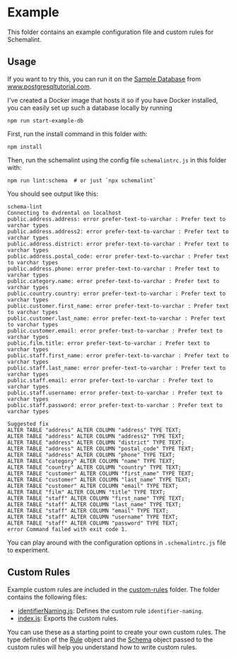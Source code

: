 # Example

This folder contains an example configuration file and custom rules for Schemalint.

## Usage

If you want to try this, you can run it on the [Sample Database](https://www.postgresqltutorial.com/postgresql-sample-database/) from www.postgresqltutorial.com.

I've created a Docker image that hosts it so if you have Docker installed, you can easily set up such a database locally by running

```
npm run start-example-db
```

First, run the install command in this folder with:

```
npm install
```

Then, run the schemalint using the config file `schemalintrc.js` in this folder with:

```
npm run lint:schema  # or just `npx schemalint`
```

You should see output like this:

```
schema-lint
Connecting to dvdrental on localhost
public.address.address: error prefer-text-to-varchar : Prefer text to varchar types
public.address.address2: error prefer-text-to-varchar : Prefer text to varchar types
public.address.district: error prefer-text-to-varchar : Prefer text to varchar types
public.address.postal_code: error prefer-text-to-varchar : Prefer text to varchar types
public.address.phone: error prefer-text-to-varchar : Prefer text to varchar types
public.category.name: error prefer-text-to-varchar : Prefer text to varchar types
public.country.country: error prefer-text-to-varchar : Prefer text to varchar types
public.customer.first_name: error prefer-text-to-varchar : Prefer text to varchar types
public.customer.last_name: error prefer-text-to-varchar : Prefer text to varchar types
public.customer.email: error prefer-text-to-varchar : Prefer text to varchar types
public.film.title: error prefer-text-to-varchar : Prefer text to varchar types
public.staff.first_name: error prefer-text-to-varchar : Prefer text to varchar types
public.staff.last_name: error prefer-text-to-varchar : Prefer text to varchar types
public.staff.email: error prefer-text-to-varchar : Prefer text to varchar types
public.staff.username: error prefer-text-to-varchar : Prefer text to varchar types
public.staff.password: error prefer-text-to-varchar : Prefer text to varchar types

Suggested fix
ALTER TABLE "address" ALTER COLUMN "address" TYPE TEXT;
ALTER TABLE "address" ALTER COLUMN "address2" TYPE TEXT;
ALTER TABLE "address" ALTER COLUMN "district" TYPE TEXT;
ALTER TABLE "address" ALTER COLUMN "postal_code" TYPE TEXT;
ALTER TABLE "address" ALTER COLUMN "phone" TYPE TEXT;
ALTER TABLE "category" ALTER COLUMN "name" TYPE TEXT;
ALTER TABLE "country" ALTER COLUMN "country" TYPE TEXT;
ALTER TABLE "customer" ALTER COLUMN "first_name" TYPE TEXT;
ALTER TABLE "customer" ALTER COLUMN "last_name" TYPE TEXT;
ALTER TABLE "customer" ALTER COLUMN "email" TYPE TEXT;
ALTER TABLE "film" ALTER COLUMN "title" TYPE TEXT;
ALTER TABLE "staff" ALTER COLUMN "first_name" TYPE TEXT;
ALTER TABLE "staff" ALTER COLUMN "last_name" TYPE TEXT;
ALTER TABLE "staff" ALTER COLUMN "email" TYPE TEXT;
ALTER TABLE "staff" ALTER COLUMN "username" TYPE TEXT;
ALTER TABLE "staff" ALTER COLUMN "password" TYPE TEXT;
error Command failed with exit code 1.
```

You can play around with the configuration options in `.schemalintrc.js` file to experiment.

## Custom Rules

Example custom rules are included in the [custom-rules](./custom-rules) folder. The folder contains the following files:

- [identifierNaming.js](./custom-rules/identifierNaming.js): Defines the custom rule `identifier-naming`.
- [index.js](./custom-rules/index.js): Exports the custom rules.

You can use these as a starting point to create your own custom rules. The type definition of the [Rule](/src/Rule.ts) object and the [Schema](https://kristiandupont.github.io/extract-pg-schema/api/extract-pg-schema.schema.html) object passed to the custom rules will help you understand how to write custom rules.
